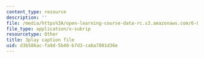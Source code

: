 ```yaml
---
content_type: resource
description: ''
file: /media/https%3A/open-learning-course-data-rc.s3.amazonaws.com/6-811-principles-and-practice-of-assistive-technology-fall-2014/d3b586acfa9d5b40b7d3caba7801d36e_x18bMLW4eO4.vtt
file_type: application/x-subrip
resourcetype: Other
title: 3play caption file
uid: d3b586ac-fa9d-5b40-b7d3-caba7801d36e
---
```

